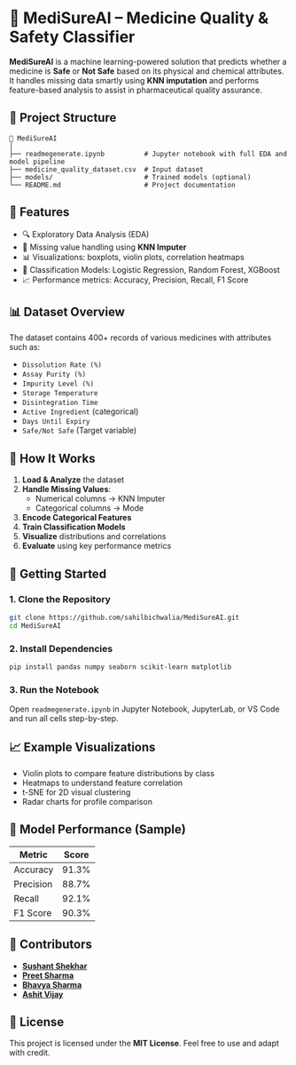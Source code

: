 # 🧠 MediSureAI – Medicine Quality & Safety Classifier

**MediSureAI** is a machine learning-powered solution that predicts whether a medicine is **Safe** or **Not Safe** based on its physical and chemical attributes. It handles missing data smartly using **KNN imputation** and performs feature-based analysis to assist in pharmaceutical quality assurance.

## 📂 Project Structure
```
📁 MediSureAI
│
├── readmegenerate.ipynb          # Jupyter notebook with full EDA and model pipeline
├── medicine_quality_dataset.csv  # Input dataset
├── models/                       # Trained models (optional)
└── README.md                     # Project documentation
```

## 📌 Features
- 🔍 Exploratory Data Analysis (EDA)
- 🧼 Missing value handling using **KNN Imputer**
- 📊 Visualizations: boxplots, violin plots, correlation heatmaps
- 🤖 Classification Models: Logistic Regression, Random Forest, XGBoost
- 📈 Performance metrics: Accuracy, Precision, Recall, F1 Score

## 📊 Dataset Overview
The dataset contains 400+ records of various medicines with attributes such as:
- `Dissolution Rate (%)`
- `Assay Purity (%)`
- `Impurity Level (%)`
- `Storage Temperature`
- `Disintegration Time`
- `Active Ingredient` (categorical)
- `Days Until Expiry`
- `Safe/Not Safe` (Target variable)

## 🔧 How It Works
1. **Load & Analyze** the dataset
2. **Handle Missing Values**:
   - Numerical columns → KNN Imputer
   - Categorical columns → Mode
3. **Encode Categorical Features**
4. **Train Classification Models**
5. **Visualize** distributions and correlations
6. **Evaluate** using key performance metrics

## 🚀 Getting Started

### 1. Clone the Repository
```bash
git clone https://github.com/sahilbichwalia/MediSureAI.git
cd MediSureAI
```

### 2. Install Dependencies
```bash
pip install pandas numpy seaborn scikit-learn matplotlib
```

### 3. Run the Notebook
Open `readmegenerate.ipynb` in Jupyter Notebook, JupyterLab, or VS Code and run all cells step-by-step.

## 📈 Example Visualizations
- Violin plots to compare feature distributions by class
- Heatmaps to understand feature correlation
- t-SNE for 2D visual clustering
- Radar charts for profile comparison

## 🧠 Model Performance (Sample)
| Metric     | Score  |
|------------|--------|
| Accuracy   | 91.3%  |
| Precision  | 88.7%  |
| Recall     | 92.1%  |
| F1 Score   | 90.3%  |


## 🤝 Contributors
- **[Sushant Shekhar](https://github.com/Jhasushant99)**
- **[Preet Sharma](https://github.com/ZDannn)**
- **[Bhavya Sharma](https://github.com/bhavyacosmo)**
- **[Ashit Vijay](https://github.com/ashitvijay99)**

## 📜 License
This project is licensed under the **MIT License**. Feel free to use and adapt with credit.
